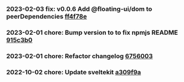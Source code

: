 
### 2023-02-03 fix: v0.0.6 Add @floating-ui/dom to peerDependencies [ff4f78e]()

### 2023-02-01 chore: Bump version to to fix npmjs README [915c3b0]()

### 2023-02-01 chore: Refactor changelog [6756003]()

### 2022-10-02 chore: Update sveltekit [a309f9a]()




